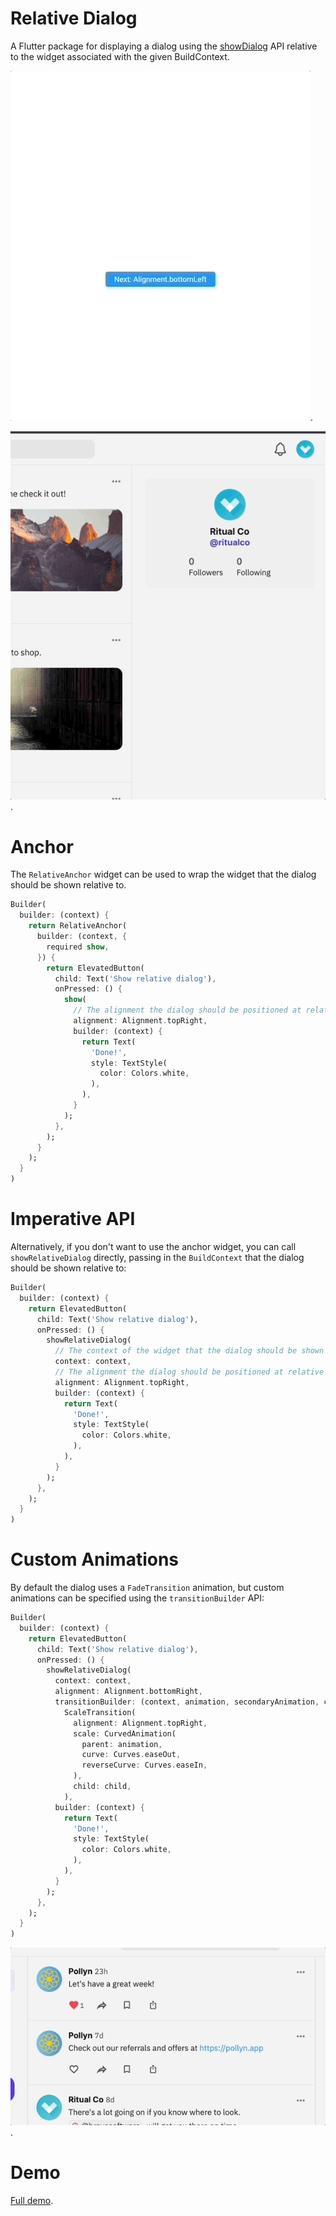 # Relative Dialog

A Flutter package for displaying a dialog using the [showDialog](https://api.flutter.dev/flutter/material/showDialog.html) API relative to the widget associated with the given BuildContext.

![Basic demo 2 gif](./demo2.gif).

![Basic demo gif](./demo.gif).

# Anchor

The `RelativeAnchor` widget can be used to wrap the widget that the dialog should be shown relative to.

```dart
Builder(
  builder: (context) {
    return RelativeAnchor(
      builder: (context, {
        required show,
      }) {
        return ElevatedButton(
          child: Text('Show relative dialog'),
          onPressed: () {
            show(
              // The alignment the dialog should be positioned at relative to widget that opened it.
              alignment: Alignment.topRight,
              builder: (context) {
                return Text(
                  'Done!',
                  style: TextStyle(
                    color: Colors.white,
                  ),
                ),
              }
            );
          },
        );
      }
    );
  }
)
```

# Imperative API

Alternatively, if you don't want to use the anchor widget, you can call `showRelativeDialog` directly, passing in the `BuildContext` that
the dialog should be shown relative to: 

```dart
Builder(
  builder: (context) {
    return ElevatedButton(
      child: Text('Show relative dialog'),
      onPressed: () {
        showRelativeDialog(
          // The context of the widget that the dialog should be shown relative to.
          context: context,
          // The alignment the dialog should be positioned at relative to widget that opened it.
          alignment: Alignment.topRight,
          builder: (context) {
            return Text(
              'Done!',
              style: TextStyle(
                color: Colors.white,
              ),
            ),
          }
        );
      },
    );
  }
)
```

# Custom Animations

By default the dialog uses a `FadeTransition` animation, but custom animations can be specified using the `transitionBuilder` API:

```dart
Builder(
  builder: (context) {
    return ElevatedButton(
      child: Text('Show relative dialog'),
      onPressed: () {
        showRelativeDialog(
          context: context,
          alignment: Alignment.bottomRight,
          transitionBuilder: (context, animation, secondaryAnimation, child) =>
            ScaleTransition(
              alignment: Alignment.topRight,
              scale: CurvedAnimation(
                parent: animation,
                curve: Curves.easeOut,
                reverseCurve: Curves.easeIn,
              ),
              child: child,
            ),
          builder: (context) {
            return Text(
              'Done!',
              style: TextStyle(
                color: Colors.white,
              ),
            ),
          }
        );
      },
    );
  }
)
```

![Basic demo gif](./demo3.gif).

# Demo

[Full demo](https://github.com/danReynolds/relative_dialog/blob/master/example/lib/main.dart).
